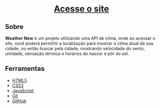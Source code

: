 

<h1 align="center"><a href="https://geovani-nascto.github.io/weather-now/">Acesse o site</a></h1>

## Sobre

**Weather Now** é um projeto utilizando uma API de clima, onde ao acessar o site, você poderá permirtir a localização para mostrar o clima atual da sua cidade, ou então buscar pela cidade, mostrando velocidade do vento, umidade, sensação térmica e horários do nascer e pôr do sol.

## Ferramentas

 - [HTML5](https://dev.w3.org/html5/spec-LC/)
 - [CSS3](https://www.w3.org/Style/CSS/specs.en.html)
 - [JavaScript](https://developer.mozilla.org/en-US/docs/Web/JavaScript)
 - [Git](https://git-scm.com/doc)
 - [GitHub](https://docs.github.com/)

